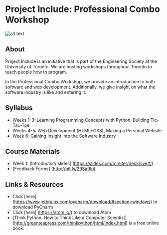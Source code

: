 # Project Include: Professional Combo Workshop

![alt text](http://bit.ly/29XrNQE "Project Include Logo")

## About
Project Include is an initiative that is part of the Engineering Society at the University of Toronto. We are hosting workshops throughout Toronto to teach people how to program.

In the Professional Combo Workshop, we provide an introduction to both software and web development. Additionally, we give insight on what the software industry is like and entering it.

## Syllabus
- Weeks 1-3: Learning Programming Concepts with Python, Building Tic-Tac-Toe
- Weeks 4-5: Web Development (HTML+CSS), Making a Personal Website
- Week 6: Gaining Insight into the Software Industry

## Course Materials
- Week 1: [Introductory slides] (https://slides.com/mreiter/deck/live#/)
- [Feedback Forms] (http://bit.ly/29Sa9Ip)

## Links & Resources
- Click [here] (https://www.jetbrains.com/pycharm/download/#section=windows) to download PyCharm
- Click [here] (https://atom.io/) to download Atom
- [Think Python: How to Think Like a Computer Scientist] (http://greenteapress.com/thinkpython/html/index.html) is a free online book.
